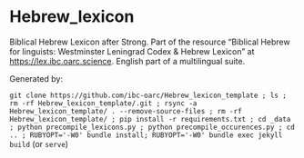 # Hebrew_lexicon
Biblical Hebrew Lexicon after Strong. Part of the resource “Biblical Hebrew for linguists: Westminster Leningrad Codex & Hebrew Lexicon” at https://lex.ibc.oarc.science. English part of a multilingual suite.

Generated by:

`git clone https://github.com/ibc-oarc/Hebrew_lexicon_template ; ls ; rm -rf Hebrew_lexicon_template/.git ; rsync -a Hebrew_lexicon_template/ . --remove-source-files ; rm -rf Hebrew_lexicon_template/ ; pip install -r requirements.txt ; cd _data ; python precompile_lexicons.py ; python precompile_occurences.py ; cd .. ; RUBYOPT='-W0' bundle install; RUBYOPT='-W0' bundle exec jekyll build` (or `serve`)
